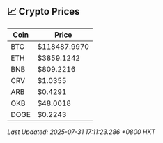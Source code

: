 ## 📈 Crypto Prices

| Coin | Price |
| ---- | ----- |
| BTC | $118487.9970 |
| ETH | $3859.1242 |
| BNB | $809.2216 |
| CRV | $1.0355 |
| ARB | $0.4291 |
| OKB | $48.0018 |
| DOGE | $0.2243 |

_Last Updated: 2025-07-31 17:11:23.286 +0800 HKT_